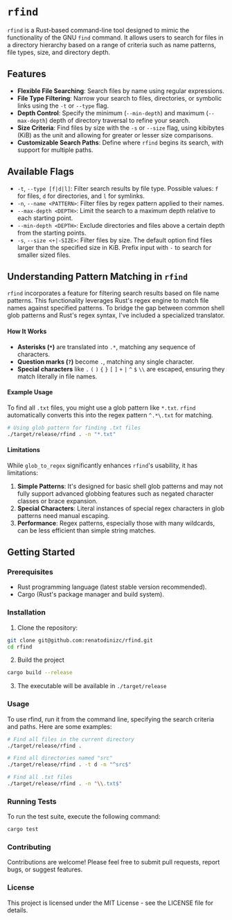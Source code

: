 # `rfind`

`rfind` is a Rust-based command-line tool designed to mimic the functionality of the GNU `find` command. It allows users to search for files in a directory hierarchy based on a range of criteria such as name patterns, file types, size, and directory depth.

## Features

- **Flexible File Searching**: Search files by name using regular expressions.
- **File Type Filtering**: Narrow your search to files, directories, or symbolic links using the `-t` or `--type` flag.
- **Depth Control**: Specify the minimum (`--min-depth`) and maximum (`--max-depth`) depth of directory traversal to refine your search.
- **Size Criteria**: Find files by size with the `-s` or `--size` flag, using kibibytes (KiB) as the unit and allowing for greater or lesser size comparisons.
- **Customizable Search Paths**: Define where `rfind` begins its search, with support for multiple paths.

## Available Flags

- `-t`, `--type [f|d|l]`: Filter search results by file type. Possible values: `f` for files, `d` for directories, and `l` for symlinks.
- `-n`, `--name <PATTERN>`: Filter files by regex pattern applied to their names.
- `--max-depth <DEPTH>`: Limit the search to a maximum depth relative to each starting point.
- `--min-depth <DEPTH>`: Exclude directories and files above a certain depth from the starting points.
- `-s`, `--size <+|-SIZE>`: Filter files by size. The default option find files larger than the specified size in KiB. Prefix input with `-` to search for smaller sized files.

## Understanding Pattern Matching in `rfind`

`rfind` incorporates a feature for filtering search results based on file name patterns. This functionality leverages Rust's regex engine to match file names against specified patterns. To bridge the gap between common shell glob patterns and Rust's regex syntax, I've included a specialized translator.

#### How It Works

- **Asterisks (`*`)** are translated into `.*`, matching any sequence of characters.
- **Question marks (`?`)** become `.`, matching any single character.
- **Special characters** like `.` `(` `)` `{` `}` `[` `]` `+` `|` `^` `$` `\\` are escaped, ensuring they match literally in file names.

#### Example Usage

To find all `.txt` files, you might use a glob pattern like `*.txt`. `rfind` automatically converts this into the regex pattern `^.*\.txt` for matching.

```bash
# Using glob pattern for finding .txt files
./target/release/rfind . -n "*.txt"
```

#### Limitations

While `glob_to_regex` significantly enhances `rfind`'s usability, it has limitations:

1. **Simple Patterns**: It's designed for basic shell glob patterns and may not fully support advanced globbing features such as negated character classes or brace expansion.
2. **Special Characters**: Literal instances of special regex characters in glob patterns need manual escaping.
3. **Performance**: Regex patterns, especially those with many wildcards, can be less efficient than simple string matches.

## Getting Started

### Prerequisites

- Rust programming language (latest stable version recommended).
- Cargo (Rust's package manager and build system).

### Installation

1. Clone the repository:

```bash
git clone git@github.com:renatodinizc/rfind.git
cd rfind
```

2. Build the project

```bash
cargo build --release
```

3. The executable will be available in `./target/release`

### Usage

To use rfind, run it from the command line, specifying the search criteria and paths. Here are some examples:

```bash
# Find all files in the current directory
./target/release/rfind .

# Find all directories named "src"
./target/release/rfind . -t d -n "^src$"

# Find all .txt files
./target/release/rfind . -n "\\.txt$"

```

### Running Tests
To run the test suite, execute the following command:

```bash
cargo test
```

### Contributing
Contributions are welcome! Please feel free to submit pull requests, report bugs, or suggest features.

### License
This project is licensed under the MIT License - see the LICENSE file for details.
